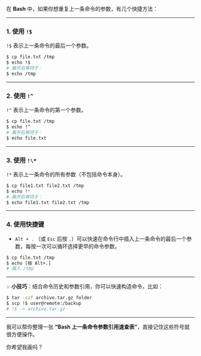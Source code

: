 在 **Bash** 中，如果你想重复上一条命令的参数，有几个快捷方法：

------

### **1. 使用 `!$`**

`!$` 表示上一条命令的最后一个参数。

```bash
$ cp file.txt /tmp
$ echo !$
# 展开后等同于：
$ echo /tmp
```

------

### **2. 使用 `!^`**

`!^` 表示上一条命令的第一个参数。

```bash
$ cp file.txt /tmp
$ echo !^
# 展开后等同于：
$ echo file.txt
```

------

### **3. 使用 `!\*`**

`!*` 表示上一条命令的所有参数（不包括命令本身）。

```bash
$ cp file1.txt file2.txt /tmp
$ echo !*
# 展开后等同于：
$ echo file1.txt file2.txt /tmp
```

------

### **4. 使用快捷键**

- `Alt + .` （或 `Esc` 后按 `.`）可以快速在命令行中插入上一条命令的最后一个参数，每按一次可以循环选择更早的命令参数。

```bash
$ cp file.txt /tmp
$ echo [按 Alt+.]
# 插入 /tmp
```

------

💡 **小技巧**：结合命令历史和参数引用，你可以快速构造命令，比如：

```bash
$ tar -czf archive.tar.gz folder
$ scp !$ user@remote:/backup
# !$ -> archive.tar.gz
```

------

我可以帮你整理一张 **“Bash 上一条命令参数引用速查表”**，直接记住这些符号就很方便操作。

你希望我画吗？